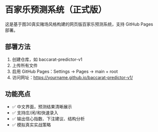 # 百家乐预测系统（正式版）

这是基于图30真实赌场风格构建的网页版百家乐预测系统，支持 GitHub Pages 部署。

## 部署方法
1. 创建仓库，如 baccarat-predictor-v1
2. 上传所有文件
3. 启用 GitHub Pages：Settings → Pages → main + root
4. 访问网址：https://yourname.github.io/baccarat-predictor-v1/

## 功能亮点
- ✅ 中文界面，预测结果清晰展示
- ✅ 支持庄/闲/和快速录入
- ✅ 输出信心指数、下注建议、结构分析
- ✅ 模拟真实实战策略

